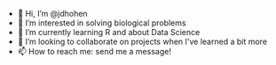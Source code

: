 - 👋 Hi, I’m @jdhohen
- 👀 I’m interested in solving biological problems
- 🌱 I’m currently learning R and about Data Science
- 💞️ I’m looking to collaborate on projects when I've learned a bit more
- 📫 How to reach me: send me a message!

<!---
jdhohen/jdhohen is a ✨ special ✨ repository because its `README.md` (this file) appears on your GitHub profile.
You can click the Preview link to take a look at your changes.
--->
